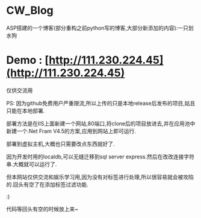 # CW_Blog
ASP搭建的一个博客(部分重构之前python写的博客,大部分新添加的内容):一只划水狗 


#  Demo : [http://111.230.224.45](http://111.230.224.45) #
仅供交流用

PS: 因为github免费用户严重限流,所以上传的只是本地release后发布的项目,姑且只能在本地部署.

部署方法是在IIS上面新建一个网站,80端口,将clone后的项目放进去,并在应用池中新建一个.Net Fram V4.5的方案,应用到网站上即可运行.

部署到虚拟主机,大概也只需要改点东西就好了.

因为开发时用的localdb,可以无缝迁移到sql server express.然后在改改连接字符串.大概就可以运行了.

但本网站仅供交流和娱乐学习用,因为没有对标签进行处理,所以很容易就会被攻陷的.回头有空了在添加标签过滤功能.

:)

代码等回头有空的时候放上来~

